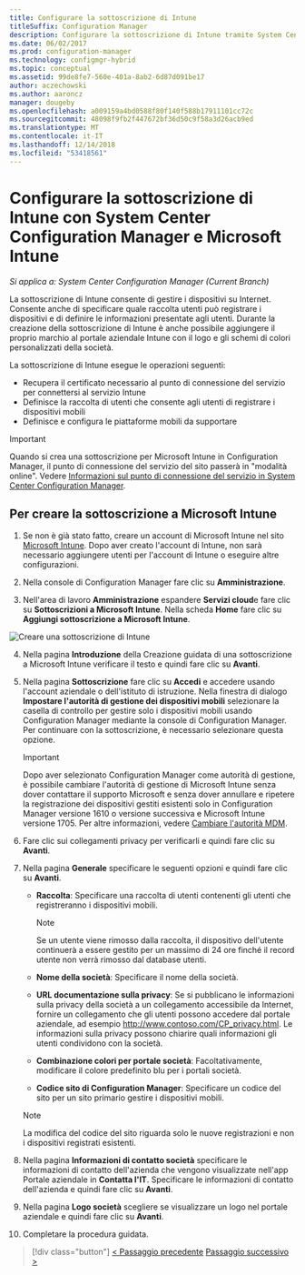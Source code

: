 ```yaml
---
title: Configurare la sottoscrizione di Intune
titleSuffix: Configuration Manager
description: Configurare la sottoscrizione di Intune tramite System Center Configuration Manager.
ms.date: 06/02/2017
ms.prod: configuration-manager
ms.technology: configmgr-hybrid
ms.topic: conceptual
ms.assetid: 99de8fe7-560e-401a-8ab2-6d87d091be17
author: aczechowski
ms.author: aaroncz
manager: dougeby
ms.openlocfilehash: a009159a4bd0588f80f140f588b17911101cc72c
ms.sourcegitcommit: 48098f9fb2f447672bf36d50c9f58a3d26acb9ed
ms.translationtype: MT
ms.contentlocale: it-IT
ms.lasthandoff: 12/14/2018
ms.locfileid: "53418561"
---
```

# <a name="configure-your-intune-subscription-with-system-center-configuration-manager-and-microsoft-intune"></a>Configurare la sottoscrizione di Intune con System Center Configuration Manager e Microsoft Intune

*Si applica a: System Center Configuration Manager (Current Branch)*

La sottoscrizione di Intune consente di gestire i dispositivi su Internet. Consente anche di specificare quale raccolta utenti può registrare i dispositivi e di definire le informazioni presentate agli utenti. Durante la creazione della sottoscrizione di Intune è anche possibile aggiungere il proprio marchio al portale aziendale Intune con il logo e gli schemi di colori personalizzati della società.

La sottoscrizione di Intune esegue le operazioni seguenti:

-   Recupera il certificato necessario al punto di connessione del servizio per connettersi al servizio Intune
-   Definisce la raccolta di utenti che consente agli utenti di registrare i dispositivi mobili
-   Definisce e configura le piattaforme mobili da supportare

> [!IMPORTANT]
>  Quando si crea una sottoscrizione per Microsoft Intune in Configuration Manager, il punto di connessione del servizio del sito passerà in "modalità online". Vedere [Informazioni sul punto di connessione del servizio in System Center Configuration Manager](../../core/servers/deploy/configure/about-the-service-connection-point.md).

## <a name="to-create-the-microsoft-intune-subscription"></a>Per creare la sottoscrizione a Microsoft Intune

1.  Se non è già stato fatto, creare un account di Microsoft Intune nel sito [Microsoft Intune](http://go.microsoft.com/fwlink/?LinkID=258216).  Dopo aver creato l'account di Intune, non sarà necessario aggiungere utenti per l'account di Intune o eseguire altre configurazioni.

2.  Nella console di Configuration Manager fare clic su **Amministrazione**.

3.  Nell'area di lavoro **Amministrazione** espandere **Servizi cloud**e fare clic su **Sottoscrizioni a Microsoft Intune**. Nella scheda **Home** fare clic su **Aggiungi sottoscrizione a Microsoft Intune**.

![Creare una sottoscrizione di Intune](../media/mdm-set-intune.png)

4. Nella pagina **Introduzione** della Creazione guidata di una sottoscrizione a Microsoft Intune verificare il testo e quindi fare clic su **Avanti**.

5. Nella pagina **Sottoscrizione** fare clic su **Accedi** e accedere usando l'account aziendale o dell'istituto di istruzione. Nella finestra di dialogo **Impostare l'autorità di gestione dei dispositivi mobili** selezionare la casella di controllo per gestire solo i dispositivi mobili usando Configuration Manager mediante la console di Configuration Manager. Per continuare con la sottoscrizione, è necessario selezionare questa opzione.

   > [!IMPORTANT]
   >  Dopo aver selezionato Configuration Manager come autorità di gestione, è possibile cambiare l'autorità di gestione di Microsoft Intune senza dover contattare il supporto Microsoft e senza dover annullare e ripetere la registrazione dei dispositivi gestiti esistenti solo in Configuration Manager versione 1610 o versione successiva e Microsoft Intune versione 1705. Per altre informazioni, vedere [Cambiare l'autorità MDM](/sccm/mdm/deploy-use/change-mdm-authority).

6. Fare clic sui collegamenti privacy per verificarli e quindi fare clic su **Avanti**.

7. Nella pagina **Generale** specificare le seguenti opzioni e quindi fare clic su **Avanti**.

   - **Raccolta**: Specificare una raccolta di utenti contenenti gli utenti che registreranno i dispositivi mobili.

     > [!NOTE]
     >  Se un utente viene rimosso dalla raccolta, il dispositivo dell'utente continuerà a essere gestito per un massimo di 24 ore finché il record utente non verrà rimosso dal database utenti.

   - **Nome della società**: Specificare il nome della società.

   - **URL documentazione sulla privacy**: Se si pubblicano le informazioni sulla privacy della società a un collegamento accessibile da Internet, fornire un collegamento che gli utenti possono accedere dal portale aziendale, ad esempio http://www.contoso.com/CP_privacy.html. Le informazioni sulla privacy possono chiarire quali informazioni gli utenti condividono con la società.

   - **Combinazione colori per portale società**: Facoltativamente, modificare il colore predefinito blu per i portali società.

   - **Codice sito di Configuration Manager**: Specificare un codice del sito per un sito primario gestire i dispositivi mobili.

   > [!NOTE]
   >  La modifica del codice del sito riguarda solo le nuove registrazioni e non i dispositivi registrati esistenti.

8. Nella pagina **Informazioni di contatto società** specificare le informazioni di contatto dell'azienda che vengono visualizzate nell'app Portale aziendale in **Contatta l'IT**. Specificare le informazioni di contatto dell'azienda e quindi fare clic su **Avanti**.

9. Nella pagina **Logo società** scegliere se visualizzare un logo nel portale aziendale e quindi fare clic su **Avanti**.

10. Completare la procedura guidata.

> [!div class="button"]
> [< Passaggio precedente](confirm-dns.md)  [Passaggio successivo >](terms-and-conditions.md)
